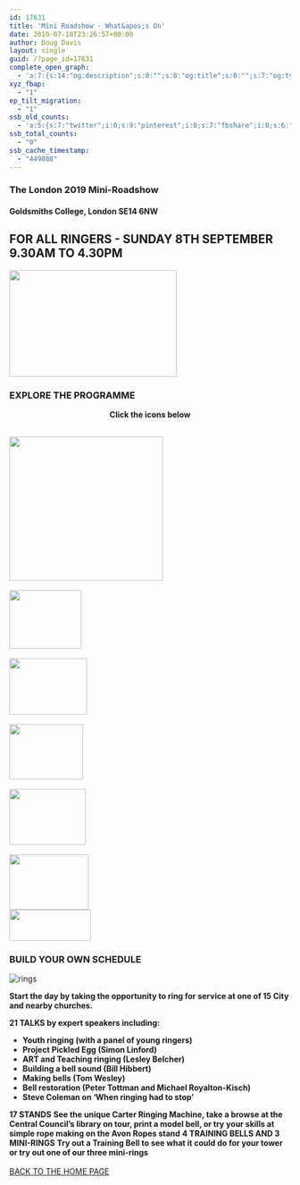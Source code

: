 ```yaml
---
id: 17631
title: 'Mini Roadshow - What&apos;s On'
date: 2019-07-18T23:26:57+00:00
author: Doug Davis
layout: single
guid: /?page_id=17631
complete_open_graph:
  - 'a:7:{s:14:"og:description";s:0:"";s:8:"og:title";s:0:"";s:7:"og:type";s:0:"";s:12:"twitter:card";s:7:"summary";s:15:"twitter:creator";s:0:"";s:19:"twitter:description";s:0:"";s:8:"og:image";s:0:"";}'
xyz_fbap:
  - "1"
ep_tilt_migration:
  - "1"
ssb_old_counts:
  - 'a:5:{s:7:"twitter";i:0;s:9:"pinterest";i:0;s:7:"fbshare";i:0;s:6:"reddit";i:0;s:6:"tumblr";N;}'
ssb_total_counts:
  - "0"
ssb_cache_timestamp:
  - "449888"
---
```

### The London 2019 Mini-Roadshow

#### Goldsmiths College, London SE14 6NW

## FOR ALL RINGERS - SUNDAY 8TH SEPTEMBER 9.30AM TO 4.30PM

<img loading="lazy" width="300" height="191" src="https://cccbr.org.uk/wp-content/uploads/2019/05/london2019_logo-300x191.jpg" alt="" srcset="https://cccbr.org.uk/wp-content/uploads/2019/05/london2019_logo-300x191.jpg 300w, https://cccbr.org.uk/wp-content/uploads/2019/05/london2019_logo.jpg 540w" sizes="(max-width: 300px) 100vw, 300px" /> 

### EXPLORE THE PROGRAMME

<p style="text-align: center;">
  <strong>Click the icons below</strong>
</p>

<a href="/about/annual-meetings/2019-meeting/mini-roadshow/whats-on/service-ringing/" data-elementor-open-lightbox=""><br /> <img loading="lazy" width="275" height="258" src="https://cccbr.org.uk/wp-content/uploads/2019/07/service-ringing.jpg" alt="" /> </a>  
<a href="/about/annual-meetings/2019-meeting/mini-roadshow/whats-on/sci-tech/" data-elementor-open-lightbox=""><br /> <img loading="lazy" width="129" height="105" src="https://cccbr.org.uk/wp-content/uploads/2019/07/scitech.jpg" alt="" /> </a>  
<a href="/about/annual-meetings/2019-meeting/mini-roadshow/whats-on/volunteer-leadership/" data-elementor-open-lightbox=""><br /> <img loading="lazy" width="139" height="101" src="https://cccbr.org.uk/wp-content/uploads/2019/07/vollead.jpg" alt="" /> </a>  
<a href="/about/annual-meetings/2019-meeting/mini-roadshow/whats-on/bells-engineering/" data-elementor-open-lightbox=""><br /> <img loading="lazy" width="132" height="99" src="https://cccbr.org.uk/wp-content/uploads/2019/07/bellseng.jpg" alt="" /> </a>  
<a href="/about/annual-meetings/2019-meeting/mini-roadshow/whats-on/history-heritage/" data-elementor-open-lightbox=""><br /> <img loading="lazy" width="137" height="100" src="https://cccbr.org.uk/wp-content/uploads/2019/07/hist.jpg" alt="" /> </a>  
<a href="/about/annual-meetings/2019-meeting/mini-roadshow/whats-on/recruitment-promotion/" data-elementor-open-lightbox=""><br /> <img loading="lazy" width="142" height="99" src="https://cccbr.org.uk/wp-content/uploads/2019/07/recprom.jpg" alt="" /> </a>  
<img loading="lazy" width="146" height="56" src="https://cccbr.org.uk/wp-content/uploads/2019/07/pen.jpg" alt="" /> 

### BUILD YOUR OWN SCHEDULE

![rings](https://cccbr.org.uk/wp-content/uploads/elementor/thumbs/rings-oayey8umil11ua0syvicp3mv15frv04qbaw33ojdog.png "rings") 

**Start the day by taking the opportunity to ring for service at one of 15 City and nearby churches.**

**21 TALKS by expert speakers including:**

  * **Youth ringing (with a panel of young ringers)**
  * **Project Pickled Egg (Simon Linford)**
  * **ART and Teaching ringing (Lesley Belcher)**
  * **Building a bell sound (Bill Hibbert)**
  * **Making bells (Tom Wesley)**
  * **Bell restoration (Peter Tottman and Michael Royalton-Kisch)**
  * **Steve Coleman on &#8216;When ringing had to stop&apos;**

**17 STANDS** **See the unique Carter Ringing Machine, take a browse at the Central Council’s library on tour, print a model bell, or try your skills at simple rope making on the Avon Ropes stand** **4 TRAINING BELLS AND 3 MINI-RINGS** **Try out a Training Bell to see what it could do for your tower or try out one of our three mini-rings**  
<a href="/about/annual-meetings/2019-meeting/mini-roadshow" role="button"><br /> BACK TO THE HOME PAGE<br /> </a>
